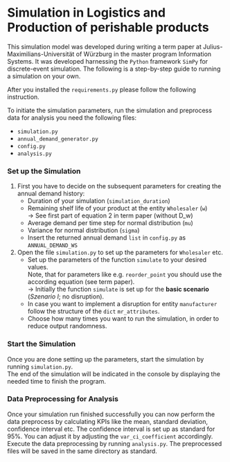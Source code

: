 # Simulation in Logistics and Production of perishable products

This simulation model was developed during writing a term paper 
at Julius-Maximilians-Universität of Würzburg in the master program Information Systems. 
It was developed harnessing the `Python` framework `SimPy` for discrete-event simulation.
The following is a step-by-step guide to running a simulation on your own.

After you installed the ``requirements.py`` please follow the following instruction. 

To initiate the simulation parameters, run the simulation and preprocess data for analysis you need the following files:
- `simulation.py`
- `annual_demand_generator.py`
- `config.py`
- `analysis.py`

### Set up the Simulation

1. First you have to decide on the subsequent parameters for creating the annual demand history:
   - Duration of your simulation (`simulation_duration`)
   - Remaining shelf life of your product at the entity `Wholesaler` (`w`) <br> &rarr;  See first part of equation 2 in term paper (without D_w) 
   - Average demand per time step for normal distribution (`mu`) 
   - Variance for normal distribution (`sigma`)
   - Insert the returned annual demand `list` in ``config.py`` as `ANNUAL_DEMAND_WS`
2. Open the file `simulation.py` to set up the parameters for `Wholesaler` etc.<br>
   - Set up the parameters of the function `simulate` to your desired values. 
   <br> Note, that for parameters like e.g. `reorder_point` you should use the according equation (see term paper).
   <br> &rarr; Initially the function `simulate` is set up for the **basic scenario** (*Szenario I*; no disruption).
   - In case you want to implement a disruption for entity `manufacturer` follow the structure of the `dict` `mr_attributes`.
   - Choose how many times you want to run the simulation, in order to reduce output randomness.

### Start the Simulation

Once you are done setting up the parameters, start the simulation by running `simulation.py`. <br>
The end of the simulation will be indicated in the console by displaying the needed time to finish the program. 

### Data Preprocessing for Analysis

Once your simulation run finished successfully you can now perform the data preprocess by calculating KPIs
like the mean, standard deviation, confidence interval etc. 
The confidence interval is set up as standard for 95%. You can adjust it by adjusting the `var_ci_coefficient` accordingly.
Execute the data preprocessing by running `analysis.py`. The preprocessed files will be saved in the same directory as standard. 